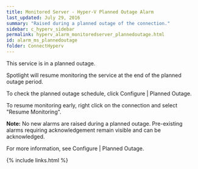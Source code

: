 ```yaml
---
title: ﻿Monitored Server - Hyper-V Planned Outage Alarm
last_updated: July 29, 2016
summary: "Raised during a planned outage of the connection."
sidebar: c_hyperv_sidebar
permalink: hyperv_alarm_monitoredserver_plannedoutage.html
id: alarm_ms_plannedoutage
folder: ConnectHyperv
---
```


<p>This service is in a planned outage.</p>
<p>Spotlight will resume monitoring the service at the end of the planned outage period.</p>
<p>To check the planned outage schedule, click Configure | Planned Outage.</p>
<p>To resume monitoring early, right click on the connection and select "Resume Monitoring".</p>
<p><strong>Note:</strong> No new alarms are raised during a planned outage. Pre-existing alarms requiring acknowledgement remain visible and can be acknowledged.</p>

For more information, see Configure \| Planned Outage.


{% include links.html %}
